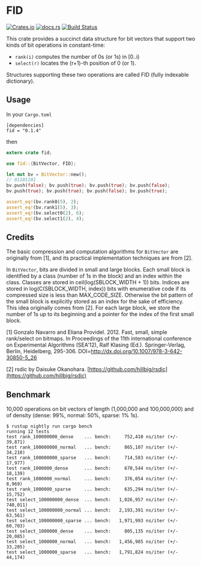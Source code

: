 # FID

[![Crates.io](https://img.shields.io/crates/v/fid.svg)](https://crates.io/crates/fid)
[![docs.rs](https://docs.rs/fid/badge.svg)](https://docs.rs/fid)
[![Build Status](https://travis-ci.com/ajalab/fid.svg?branch=master)](https://travis-ci.com/ajalab/fid)

 This crate provides a succinct data structure for bit vectors that support two kinds of bit operations in constant-time:

 - `rank(i)` computes the number of 0s (or 1s) in [0..i)
 - `select(r)` locates the (r+1)-th position of 0 (or 1).

 Structures supporting these two operations are called FID (fully indexable dictionary).

## Usage

In your `Cargo.toml`
```
[dependencies]
fid = "0.1.4"
```
then
```rust
extern crate fid;

use fid::{BitVector, FID};

let mut bv = BitVector::new();
// 01101101
bv.push(false); bv.push(true); bv.push(true); bv.push(false);
bv.push(true); bv.push(true); bv.push(false); bv.push(true);

assert_eq!(bv.rank0(5), 2);
assert_eq!(bv.rank1(5), 3);
assert_eq!(bv.select0(2), 6);
assert_eq!(bv.select1(2), 4);
```

## Credits

The basic compression and computation algorithms for `BitVector` are originally from [1], and its practical implementation techniques are from [2].

In `BitVector`, bits are divided in small and large blocks.
Each small block is identified by a class (number of 1s in the block) and an index within the class. Classes are stored in ceil(log(SBLOCK_WIDTH + 1)) bits.
Indices are stored in log(C(SBLOCK_WIDTH, index)) bits with enumerative code if its compressed size is less than MAX_CODE_SIZE.
Otherwise the bit pattern of the small block is explicitly stored as an index for the sake of efficiency.
This idea originally comes from [2]. For each large block, we store the number of 1s up to its beginning and a pointer for the index of the first small block.

[1] Gonzalo Navarro and Eliana Providel. 2012. Fast, small, simple rank/select on bitmaps. In Proceedings of the 11th international conference on Experimental Algorithms (SEA'12), Ralf Klasing (Ed.). Springer-Verlag, Berlin, Heidelberg, 295-306. DOI=http://dx.doi.org/10.1007/978-3-642-30850-5_26

[2] rsdic by Daisuke Okanohara. [https://github.com/hillbig/rsdic](https://github.com/hillbig/rsdic)

## Benchmark

10,000 operations on bit vectors of length (1,000,000 and 100,000,000) and of density (dense: 99%, normal: 50%, sparse: 1% 1s).

```
$ rustup nightly run cargo bench
running 12 tests
test rank_100000000_dense    ... bench:     752,410 ns/iter (+/- 39,871)
test rank_100000000_normal   ... bench:     865,107 ns/iter (+/- 34,210)
test rank_100000000_sparse   ... bench:     714,583 ns/iter (+/- 17,977)
test rank_1000000_dense      ... bench:     670,544 ns/iter (+/- 18,139)
test rank_1000000_normal     ... bench:     376,054 ns/iter (+/- 8,969)
test rank_1000000_sparse     ... bench:     635,294 ns/iter (+/- 15,752)
test select_100000000_dense  ... bench:   1,026,957 ns/iter (+/- 740,011)
test select_100000000_normal ... bench:   2,193,391 ns/iter (+/- 63,561)
test select_100000000_sparse ... bench:   1,971,993 ns/iter (+/- 60,703)
test select_1000000_dense    ... bench:     805,135 ns/iter (+/- 20,085)
test select_1000000_normal   ... bench:   1,456,985 ns/iter (+/- 33,205)
test select_1000000_sparse   ... bench:   1,791,824 ns/iter (+/- 44,174)
```
